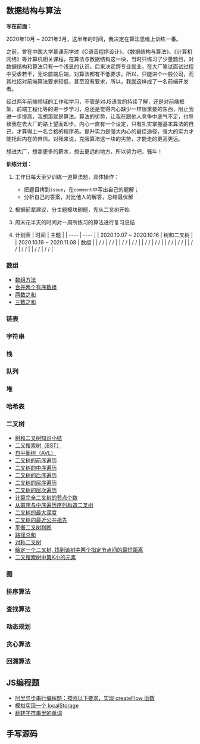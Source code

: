 ## 数据结构与算法

<strong>写在前面：</strong>

2020年10月 ~ 2021年3月，这半年的时间，我决定在算法思维上训练一番。

之前，曾在中国大学慕课网学过《C语音程序设计》、《数据结构与算法》、《计算机网络》等计算机相关课程，在算法与数据结构这一块，当时只练习了少量题目，对数据结构和算法只有一个浅显的认识。后来决定跨专业就业，在大厂笔试面试过程中受虐若干，无论前端后端，对算法都有不低要求。所以，只能进个一般公司，而其社招对前端算法要求较低，甚至没有要求，所以，我就这样成了一名前端开发者。

经过两年前端领域的工作和学习，不管是对JS语言的持续了解，还是对前端框架、前端工程化等的进一步学习，总还是觉得内心缺少一样很重要的东西，阻止我进一步提高，我想那就是算法。算法的劣势，让我在跟他人竞争中底气不足，也导致我在去大厂的路上望而却步。内心一直有一个设定，只有扎实掌握基本算法的自己，才算得上一名合格的程序员。提升实力是强大内心的最佳途径，强大的实力才能托起内在的自信。对我来说，克服算法这一块的劣势，才能走的更高更远。

想进大厂，想拿更多的薪水，想去更远的地方，所以努力吧，骚年！

<strong>训练计划：</strong>

1. 工作日每天至少训练一道算法题，具体操作：
    - 把题目拷到`issue`，在`comment`中写出自己的题解；
    - 分析自己的答案，对比他人的解答，总结最优解

2. 根据前辈建议，分主题模块刷题，先从二叉树开始
3. 周末花半天的时间对一周所练习的算法进行复习总结
4. 计划表
    |  时间   | 主题  |
    |  ----  | ----  |
    | 2020.10.07 ~ 2020.10.16  | 树和二叉树 |
    | 2020.10.19 ~ 2020.11.08 | 数组 |
    | / / | / / |
    | / / | / / |
    | / / | / / |
    | / / | / / |
    | / / | / / |
    | / / | / / |


### 数组
- [数组方法](https://github.com/xszi/fe-interview/issues/21)
- [合并两个有序数组](https://github.com/xszi/fe-interview/issues/22)
- [两数之和](https://github.com/xszi/fe-interview/issues/23)
- [三数之和](https://github.com/xszi/fe-interview/issues/24)
### 链表

### 字符串

### 栈

### 队列

### 堆

### 哈希表

### 二叉树

- [树和二叉树知识小结](https://github.com/xszi/fe-interview/issues/7)
- [二叉搜索树（BST）](https://github.com/xszi/fe-interview/issues/9)
- [自平衡树（AVL）](https://github.com/xszi/fe-interview/issues/10)
- [二叉树的前序遍历](https://github.com/xszi/fe-interview/issues/4)
- [二叉树的中序遍历](https://github.com/xszi/fe-interview/issues/5)
- [二叉树的后序遍历](https://github.com/xszi/fe-interview/issues/6)
- [二叉树的层序遍历](https://github.com/xszi/fe-interview/issues/11)
- [二叉树的层次遍历](https://github.com/xszi/fe-interview/issues/12)
- [计算完全二叉树的节点个数](https://github.com/xszi/fe-interview/issues/8)
- [从前序与中序遍历序列构造二叉树](https://github.com/xszi/fe-interview/issues/13)
- [二叉树的最大深度](https://github.com/xszi/fe-interview/issues/14)
- [二叉树的最近公共祖先](https://github.com/xszi/fe-interview/issues/15)
- [平衡二叉树判断](https://github.com/xszi/fe-interview/issues/16)
- [路径总和](https://github.com/xszi/fe-interview/issues/17)
- [对称二叉树](https://github.com/xszi/fe-interview/issues/18)
- [给定一个二叉树, 找到该树中两个指定节点间的最短距离](https://github.com/xszi/fe-interview/issues/19)
- [二叉搜索树中第K小的元素](https://github.com/xszi/fe-interview/issues/20)
### 图

### 排序算法

### 查找算法

### 动态规划

### 贪心算法

### 回溯算法

## JS编程题
- [阿里异步串行编程题：按照以下要求，实现 createFlow 函数](https://github.com/xszi/fe-interview/issues/1)
- [模拟实现一个 localStorage](https://github.com/xszi/fe-interview/issues/2)
- [翻转字符串里的单词](https://github.com/xszi/fe-interview/issues/3)
## 手写源码






